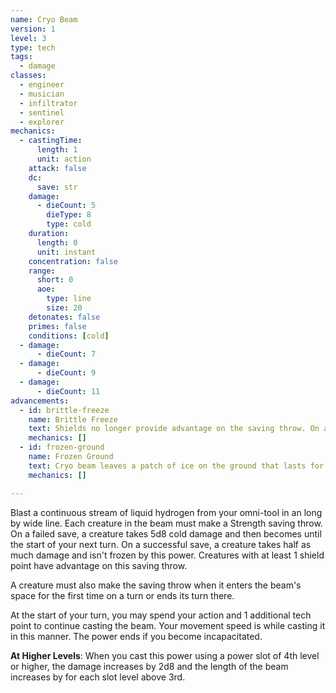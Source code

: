 ```yaml
---
name: Cryo Beam
version: 1
level: 3
type: tech
tags:
  - damage
classes:
  - engineer
  - musician
  - infiltrator
  - sentinel
  - explorer
mechanics:
  - castingTime:
      length: 1
      unit: action
    attack: false
    dc:
      save: str
    damage:
      - dieCount: 5
        dieType: 8
        type: cold
    duration:
      length: 0
      unit: instant
    concentration: false
    range:
      short: 0
      aoe:
        type: line
        size: 20
    detonates: false
    primes: false
    conditions: [cold]
  - damage:
      - dieCount: 7
  - damage:
      - dieCount: 9
  - damage:
      - dieCount: 11
advancements:
  - id: brittle-freeze
    name: Brittle Freeze
    text: Shields no longer provide advantage on the saving throw. On a successful save, a creature is <me-condition id="primed" sub="cold"/> until the end of your next turn.
    mechanics: []
  - id: frozen-ground
    name: Frozen Ground
    text: Cryo beam leaves a patch of ice on the ground that lasts for 1 minute. The ground is considered difficult terrain.
    mechanics: []

---
```

Blast a continuous stream of liquid hydrogen from your omni-tool in an <me-distance length="20"/> long by <me-distance length="5"/> wide line. Each creature in the beam
must make a Strength saving throw. On a failed save, a creature takes 5d8 cold damage and then becomes <me-condition id="frozen"/>
until the start of your next turn. On a successful save, a creature takes half as much damage and isn't frozen by this power.
Creatures with at least 1 shield point have advantage on this saving throw.

A creature must also make the saving throw when it enters the beam's space for the first time on a turn or ends its turn there.

At the start of your turn, you may spend your action and 1 additional tech point to continue casting the beam. Your
movement speed is <me-distance length="5"/> while casting it in this manner. The power ends if you become incapacitated.

__At Higher Levels__: When you cast this power using a power slot of 4th level or higher, the damage increases by 2d8
and the length of the beam increases by <me-distance length="5"/> for each slot level above 3rd.

